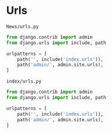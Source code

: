 # Urls

`News/urls.py`

```py
from django.contrib import admin
from django.urls import include, path

urlpatterns = [
    path('', include('index.urls')),
    path('admin/', admin.site.urls),
]
```

`index/urls.py`

```py
from django.contrib import admin
from django.urls import include, path

urlpatterns = [
    path('', include('index.urls')),
    path('admin/', admin.site.urls),
]
```